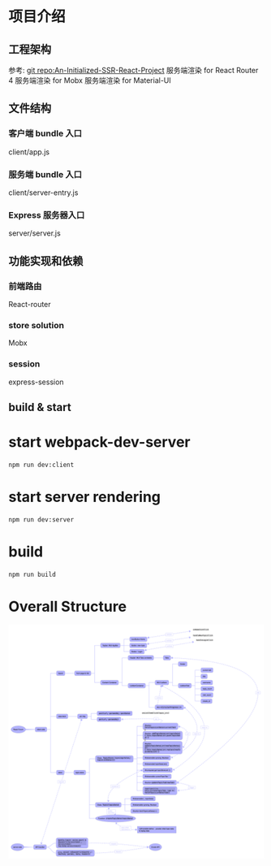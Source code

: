 # 项目介绍

## 工程架构
参考: [git repo:An-Initialized-SSR-React-Project](https://github.com/dudueasy/An-Initialized-SSR-React-Project)
服务端渲染 for React Router 4
服务端渲染 for Mobx
服务端渲染 for Material-UI

## 文件结构
### 客户端 bundle 入口
client/app.js
### 服务端 bundle 入口
client/server-entry.js
### Express 服务器入口
server/server.js

## 功能实现和依赖
### 前端路由
React-router
### store solution
Mobx
### session
express-session


## build & start
# start webpack-dev-server
~~~
npm run dev:client
~~~

# start server rendering
~~~
npm run dev:server
~~~

# build
~~~
npm run build
~~~


# Overall Structure
![Overall Structure](./React-Forum.png)


